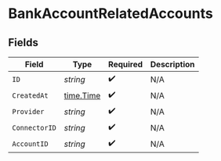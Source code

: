 # BankAccountRelatedAccounts


## Fields

| Field                                     | Type                                      | Required                                  | Description                               |
| ----------------------------------------- | ----------------------------------------- | ----------------------------------------- | ----------------------------------------- |
| `ID`                                      | *string*                                  | :heavy_check_mark:                        | N/A                                       |
| `CreatedAt`                               | [time.Time](https://pkg.go.dev/time#Time) | :heavy_check_mark:                        | N/A                                       |
| `Provider`                                | *string*                                  | :heavy_check_mark:                        | N/A                                       |
| `ConnectorID`                             | *string*                                  | :heavy_check_mark:                        | N/A                                       |
| `AccountID`                               | *string*                                  | :heavy_check_mark:                        | N/A                                       |